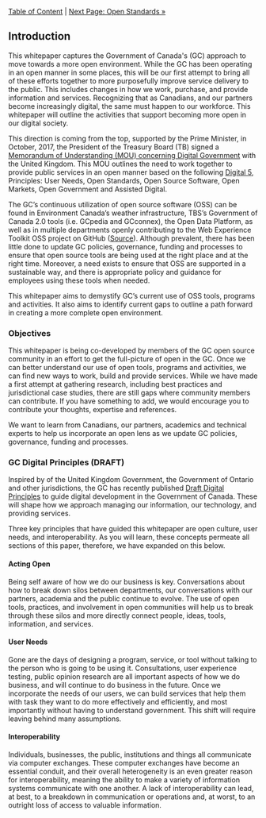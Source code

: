 [Table of Content](TOC.md) | [Next Page: Open Standards »](2_Open_Standards.md)

## Introduction

This whitepaper captures the Government of Canada's (GC) approach to move
towards a more open environment. While the GC has been operating in an open
manner in some places, this will be our first attempt to bring all of these
efforts together to more purposefully improve service delivery to the public.
This includes changes in how we work, purchase, and provide information and
services. Recognizing that as Canadians, and our partners become increasingly
digital, the same must happen to our workforce. This whitepaper will outline the
activities that support becoming more open in our digital society.

This direction is coming from the top, supported by the Prime Minister, in
October, 2017, the President of the Treasury Board (TB) signed a
[Memorandum of Understanding (MOU) concerning Digital Government](https://www.canada.ca/en/treasury-board-secretariat/services/innovation/memorandum-understanding-concerning-digital-government.html)
with the United Kingdom. This MOU outlines the need to work together to provide
public services in an open manner based on the following [Digital 5](https://en.wikipedia.org/wiki/Digital_5),
Principles: User Needs, Open Standards, Open Source Software, Open Markets, Open
Government and Assisted Digital.

The GC’s continuous utilization of open source software (OSS) can be found in
Environment Canada’s weather infrastructure, TBS’s Government of Canada 2.0
tools (i.e. GCpedia and GCconnex), the Open Data Platform, as well as in
multiple departments openly contributing to the Web Experience Toolkit OSS
project on GitHub ([Source](http://www.ssc-spc.gc.ca/pages/itir-triti/itir-triti-afac-271115-pres1-eng.html)).
Although prevalent, there has been little done to update GC policies,
governance, funding and processes to ensure that open source tools are being
used at the right place and at the right time. Moreover, a need exists to ensure
that OSS are supported in a sustainable way, and there is appropriate policy and
guidance for employees using these tools when needed.

This whitepaper aims to demystify GC’s current use of OSS tools, programs and
activities. It also aims to identify current gaps to outline a path forward in
creating a more complete open environment.

### Objectives

This whitepaper is being co-developed by members of the GC open source community
in an effort to get the full-picture of open in the GC. Once we can better
understand our use of open tools, programs and activities, we can find new ways
to work, build and provide services. While we have made a first attempt at
gathering research, including best practices and jurisdictional case studies,
there are still gaps where community members can contribute. If you have
something to add, we would encourage you to contribute your thoughts, expertise
and references.

We want to learn from Canadians, our partners, academics and technical experts
to help us incorporate an open lens as we update GC policies, governance,
funding and processes.

### GC Digital Principles (DRAFT)

Inspired by of the United Kingdom Government, the Government of Ontario and
other jurisdictions, the GC has recently published [Draft Digital Principles](http://open.canada.ca/en/blog/digital-principles)
to guide digital development in the Government of Canada. These will shape how
we approach managing our information, our technology, and providing services.

Three key principles that have guided this whitepaper are open culture, user
needs, and interoperability. As you will learn, these concepts permeate all
sections of this paper, therefore, we have expanded on this below.

#### Acting Open

Being self aware of how we do our business is key. Conversations about how to
break down silos between departments, our conversations with our partners,
academia and the public continue to evolve. The use of open tools, practices,
and involvement in open communities will help us to break through these silos
and more directly connect people, ideas, tools, information, and services.

#### User Needs

Gone are the days of designing a program, service, or tool without talking to
the person who is going to be using it. Consultations, user experience testing,
public opinion research are all important aspects of how we do business, and
will continue to do business in the future. Once we incorporate the needs of our
users, we can build services that help them with task they want to do more
effectively and efficiently, and most importantly without having to understand
government. This shift will require leaving behind many assumptions.

#### Interoperability

Individuals, businesses, the public, institutions and things all communicate via
computer exchanges. These computer exchanges have become an essential conduit,
and their overall heterogeneity is an even greater reason for interoperability,
meaning the ability to make a variety of information systems communicate with
one another.  A lack of interoperability can lead, at best, to a breakdown in
communication or operations and, at worst, to an outright loss of access to
valuable information.
